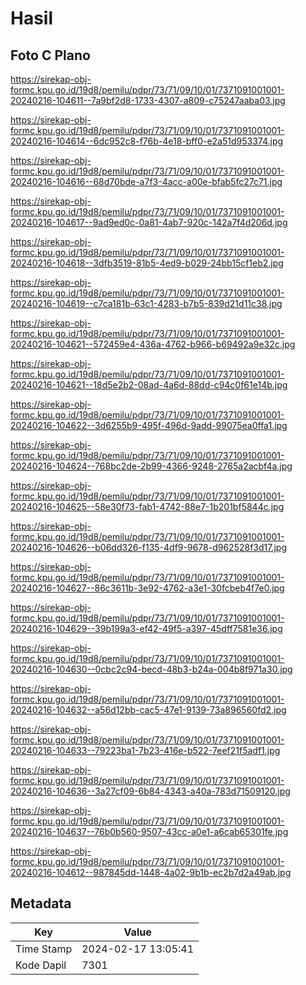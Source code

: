# Hasil

## Foto C Plano

https://sirekap-obj-formc.kpu.go.id/19d8/pemilu/pdpr/73/71/09/10/01/7371091001001-20240216-104611--7a9bf2d8-1733-4307-a809-c75247aaba03.jpg

https://sirekap-obj-formc.kpu.go.id/19d8/pemilu/pdpr/73/71/09/10/01/7371091001001-20240216-104614--6dc952c8-f76b-4e18-bff0-e2a51d953374.jpg

https://sirekap-obj-formc.kpu.go.id/19d8/pemilu/pdpr/73/71/09/10/01/7371091001001-20240216-104616--68d70bde-a7f3-4acc-a00e-bfab5fc27c71.jpg

https://sirekap-obj-formc.kpu.go.id/19d8/pemilu/pdpr/73/71/09/10/01/7371091001001-20240216-104617--9ad9ed0c-0a81-4ab7-920c-142a7f4d206d.jpg

https://sirekap-obj-formc.kpu.go.id/19d8/pemilu/pdpr/73/71/09/10/01/7371091001001-20240216-104618--3dfb3519-81b5-4ed9-b029-24bb15cf1eb2.jpg

https://sirekap-obj-formc.kpu.go.id/19d8/pemilu/pdpr/73/71/09/10/01/7371091001001-20240216-104619--c7ca181b-63c1-4283-b7b5-839d21d11c38.jpg

https://sirekap-obj-formc.kpu.go.id/19d8/pemilu/pdpr/73/71/09/10/01/7371091001001-20240216-104621--572459e4-436a-4762-b966-b69492a9e32c.jpg

https://sirekap-obj-formc.kpu.go.id/19d8/pemilu/pdpr/73/71/09/10/01/7371091001001-20240216-104621--18d5e2b2-08ad-4a6d-88dd-c94c0f61e14b.jpg

https://sirekap-obj-formc.kpu.go.id/19d8/pemilu/pdpr/73/71/09/10/01/7371091001001-20240216-104622--3d6255b9-495f-496d-9add-99075ea0ffa1.jpg

https://sirekap-obj-formc.kpu.go.id/19d8/pemilu/pdpr/73/71/09/10/01/7371091001001-20240216-104624--768bc2de-2b99-4366-9248-2765a2acbf4a.jpg

https://sirekap-obj-formc.kpu.go.id/19d8/pemilu/pdpr/73/71/09/10/01/7371091001001-20240216-104625--58e30f73-fab1-4742-88e7-1b201bf5844c.jpg

https://sirekap-obj-formc.kpu.go.id/19d8/pemilu/pdpr/73/71/09/10/01/7371091001001-20240216-104626--b06dd326-f135-4df9-9678-d962528f3d17.jpg

https://sirekap-obj-formc.kpu.go.id/19d8/pemilu/pdpr/73/71/09/10/01/7371091001001-20240216-104627--86c3611b-3e92-4762-a3e1-30fcbeb4f7e0.jpg

https://sirekap-obj-formc.kpu.go.id/19d8/pemilu/pdpr/73/71/09/10/01/7371091001001-20240216-104629--39b199a3-ef42-49f5-a397-45dff7581e36.jpg

https://sirekap-obj-formc.kpu.go.id/19d8/pemilu/pdpr/73/71/09/10/01/7371091001001-20240216-104630--0cbc2c94-becd-48b3-b24a-004b8f971a30.jpg

https://sirekap-obj-formc.kpu.go.id/19d8/pemilu/pdpr/73/71/09/10/01/7371091001001-20240216-104632--a56d12bb-cac5-47e1-9139-73a896560fd2.jpg

https://sirekap-obj-formc.kpu.go.id/19d8/pemilu/pdpr/73/71/09/10/01/7371091001001-20240216-104633--79223ba1-7b23-416e-b522-7eef21f5adf1.jpg

https://sirekap-obj-formc.kpu.go.id/19d8/pemilu/pdpr/73/71/09/10/01/7371091001001-20240216-104636--3a27cf09-6b84-4343-a40a-783d71509120.jpg

https://sirekap-obj-formc.kpu.go.id/19d8/pemilu/pdpr/73/71/09/10/01/7371091001001-20240216-104637--76b0b560-9507-43cc-a0e1-a6cab65301fe.jpg

https://sirekap-obj-formc.kpu.go.id/19d8/pemilu/pdpr/73/71/09/10/01/7371091001001-20240216-104612--987845dd-1448-4a02-9b1b-ec2b7d2a49ab.jpg


## Metadata

| Key        | Value               |
| ---------- | ------------------- |
| Time Stamp | 2024-02-17 13:05:41 |
| Kode Dapil | 7301                |




